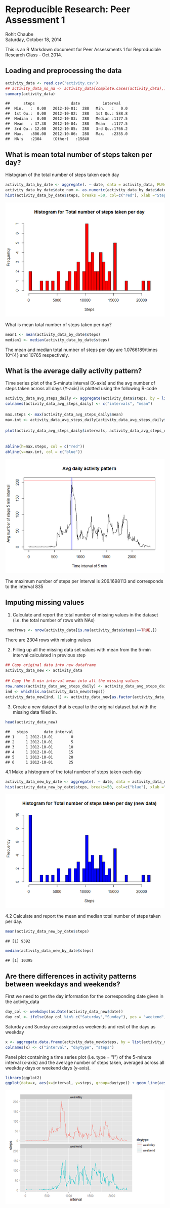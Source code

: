# Reproducible Research: Peer Assessment 1
Rohit Chaube  
Saturday, October 18, 2014  

This is an R Markdown document for Peer Assessments 1 for Reproducible Research Class - Oct 2014.


## Loading and preprocessing the data



```r
activity_data <- read.csv('activity.csv')
## activity_data_no_na <- activity_data[complete.cases(activity_data),]
summary(activity_data)
```

```
##      steps                date          interval     
##  Min.   :  0.00   2012-10-01:  288   Min.   :   0.0  
##  1st Qu.:  0.00   2012-10-02:  288   1st Qu.: 588.8  
##  Median :  0.00   2012-10-03:  288   Median :1177.5  
##  Mean   : 37.38   2012-10-04:  288   Mean   :1177.5  
##  3rd Qu.: 12.00   2012-10-05:  288   3rd Qu.:1766.2  
##  Max.   :806.00   2012-10-06:  288   Max.   :2355.0  
##  NA's   :2304     (Other)   :15840
```


## What is mean total number of steps taken per day?

Histogram of the total number of steps taken each day

```r
activity_data_by_date <- aggregate(. ~ date, data = activity_data, FUN=sum)
activity_data_by_date$date_num <- as.numeric(activity_data_by_date$date)
hist(activity_data_by_date$steps, breaks =50, col=c("red"), xlab ="Steps", ylab = "Frequency", main="Histogram for Total number of steps taken per day")
```

![](./PA1_template_files/figure-html/unnamed-chunk-2-1.png) 

What is mean total number of steps taken per day?

```r
mean1 <- mean(activity_data_by_date$steps)
median1 <- median(activity_data_by_date$steps)
```

The mean and median total number of steps per day are 1.0766189\times 10^{4} and 10765 respectively.



## What is the average daily activity pattern?

Time series plot of the 5-minute interval (X-axis) and the avg number of steps taken across all days (Y-axis) is plotted using the following R-code 


```r
activity_data_avg_steps_daily <- aggregate(activity_data$steps, by = list(activity_data$interval), FUN=mean, na.rm = T)
colnames(activity_data_avg_steps_daily) <- c("intervals", "mean")

max.steps <- max(activity_data_avg_steps_daily$mean)
max.int <- activity_data_avg_steps_daily[activity_data_avg_steps_daily$mean==max(max.steps),1]

plot(activity_data_avg_steps_daily$intervals, activity_data_avg_steps_daily$mean, xlab = "Time interval of 5 min", ylab = "Avg number of steps 5 min interval", type = "l", main = "Avg daily activity pattern")


abline(h=max.steps, col = c("red"))
abline(v=max.int, col = c("blue"))
```

![](./PA1_template_files/figure-html/unnamed-chunk-4-1.png) 

The maximum number of steps per interval is 206.1698113 and corresponds to the interval 835 



## Imputing missing values

1. Calculate and report the total number of missing values in the dataset (i.e. the total number of rows with NAs)


```r
 noofrows <- nrow(activity_data[is.na(activity_data$steps)==TRUE,])
```

There are 2304 rows with missing values

2. Filling up all the missing data set values with mean from the 5-min interval calculated in previous step


```r
## Copy original data into new dataframe
activity_data_new <- activity_data

## Copy the 5-min interval mean into all the missing values 
row.names(activity_data_avg_steps_daily) <- activity_data_avg_steps_daily$intervals
ind <- which(is.na(activity_data_new$steps))
activity_data_new[ind, 1] <- activity_data_new[as.factor(activity_data_new[ind,3]),2]
```

3. Create a new dataset that is equal to the original dataset but with the missing data filled in.

```r
head(activity_data_new)
```

```
##   steps       date interval
## 1     1 2012-10-01        0
## 2     1 2012-10-01        5
## 3     1 2012-10-01       10
## 4     1 2012-10-01       15
## 5     1 2012-10-01       20
## 6     1 2012-10-01       25
```

4.1 Make a histogram of the total number of steps taken each day


```r
activity_data_new_by_date <- aggregate(. ~ date, data = activity_data_new, FUN=sum)
hist(activity_data_new_by_date$steps, breaks=50, col=c("blue"), xlab ="Steps", ylab = "Frequency", main="Histogram for Total number of steps taken per day (new data)")
```

![](./PA1_template_files/figure-html/unnamed-chunk-8-1.png) 


4.2 Calculate and report the mean and median total number of steps taken per day.

```r
mean(activity_data_new_by_date$steps)
```

```
## [1] 9392
```

```r
median(activity_data_new_by_date$steps)
```

```
## [1] 10395
```

## Are there differences in activity patterns between weekdays and weekends?

First we need to get the day information for the corresponding date given in the activity_data


```r
day_col <- weekdays(as.Date(activity_data_new$date))
day_col <- ifelse(day_col %in% c("Saturday","Sunday"), yes = "weekend", "weekday")
```

Saturday and Sunday are assigned as weekends and rest of the days as weekday
 

```r
x <- aggregate.data.frame(activity_data_new$steps, by = list(activity_data_new$interval, day_col), FUN = mean, na.rm = T)
colnames(x) <- c("interval", "daytype", "steps")
```

Panel plot containing a time series plot (i.e. type = "l") of the 5-minute interval (x-axis) and the average number of steps taken, averaged across all weekday days or weekend days (y-axis).


```r
library(ggplot2)
ggplot(data=x, aes(x=interval, y=steps, group=daytype)) + geom_line(aes(color=daytype)) + facet_wrap(~ daytype, nrow=2)
```

![](./PA1_template_files/figure-html/unnamed-chunk-12-1.png) 

